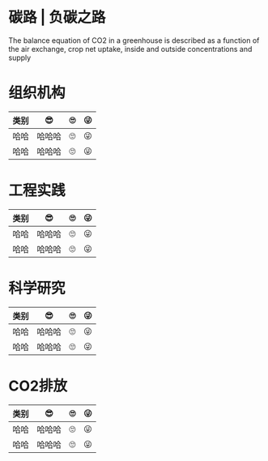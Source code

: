 # 碳路 | 负碳之路

The balance equation of CO2 in a greenhouse is described as a
function of the air exchange, crop net uptake, inside and
outside concentrations and supply

# 组织机构

| 类别 | 😎 | 🙄 | 😜 |
|:---:|:----:|:----:|:----:|
| 哈哈 |哈哈哈|🙄 | 😜 | 
| 哈哈 |哈哈哈|🙄 | 😜 | 

# 工程实践

| 类别 | 😎 | 🙄 | 😜 |
|:---:|:----:|:----:|:----:|
| 哈哈 |哈哈哈|🙄 | 😜 | 
| 哈哈 |哈哈哈|🙄 | 😜 | 


# 科学研究

| 类别 | 😎 | 🙄 | 😜 |
|:---:|:----:|:----:|:----:|
| 哈哈 |哈哈哈|🙄 | 😜 | 
| 哈哈 |哈哈哈|🙄 | 😜 | 

# CO2排放

| 类别 | 😎 | 🙄 | 😜 |
|:---:|:----:|:----:|:----:|
| 哈哈 |哈哈哈|🙄 | 😜 | 
| 哈哈 |哈哈哈|🙄 | 😜 | 
